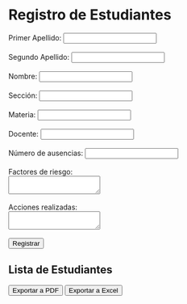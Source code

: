 <!DOCTYPE html>
<html lang="es">
<head>
  <meta charset="UTF-8" />
  <title>Registro de Estudiantes</title>
  <script src="https://www.gstatic.com/firebasejs/9.22.2/firebase-app-compat.js"></script>
  <script src="https://www.gstatic.com/firebasejs/9.22.2/firebase-firestore-compat.js"></script>

  <!-- jsPDF para exportar a PDF -->
  <script src="https://cdnjs.cloudflare.com/ajax/libs/jspdf/2.5.1/jspdf.umd.min.js"></script>

  <!-- SheetJS para exportar a Excel -->
  <script src="https://cdn.sheetjs.com/xlsx-latest/package/dist/xlsx.full.min.js"></script>
</head>
<body>
  <h1>Registro de Estudiantes</h1>

  <form id="formulario">
    <label>Primer Apellido: <input type="text" id="apellido1" required></label><br><br>
    <label>Segundo Apellido: <input type="text" id="apellido2" required></label><br><br>
    <label>Nombre: <input type="text" id="nombre" required></label><br><br>
    <label>Sección: <input type="text" id="seccion" required></label><br><br>
    <label>Materia: <input type="text" id="materia" required></label><br><br>
    <label>Docente: <input type="text" id="docente" required></label><br><br>
    <label>Número de ausencias: <input type="number" id="ausencias" required></label><br><br>
    <label>Factores de riesgo:<br><textarea id="riesgo" required></textarea></label><br><br>
    <label>Acciones realizadas:<br><textarea id="acciones" required></textarea></label><br><br>
    <button type="submit">Registrar</button>
  </form>

  <h2>Lista de Estudiantes</h2>
  <!-- Botones de exportación -->
  <button onclick="exportarPDF()">Exportar a PDF</button>
  <button onclick="exportarExcel()">Exportar a Excel</button>
  <ul id="lista"></ul>

  <script>
    const firebaseConfig = {
      apiKey: "AIzaSyBKluxJeTIlO17uAYkrIr5JoTjLiovtDyM",
      authDomain: "registro-a9fd3.firebaseapp.com",
      projectId: "registro-a9fd3",
      storageBucket: "registro-a9fd3.appspot.com",
      messagingSenderId: "399328760047",
      appId: "1:399328760047:web:7c5c567fbefead86becb1a",
      measurementId: "G-DLZ74RJWPX"
    };

    firebase.initializeApp(firebaseConfig);
    const db = firebase.firestore();

    const form = document.getElementById("formulario");
    const lista = document.getElementById("lista");

    let idActual = null;

    form.addEventListener("submit", async (e) => {
      e.preventDefault();

      const data = {
        apellido1: document.getElementById("apellido1").value,
        apellido2: document.getElementById("apellido2").value,
        nombre: document.getElementById("nombre").value,
        seccion: document.getElementById("seccion").value,
        materia: document.getElementById("materia").value,
        docente: document.getElementById("docente").value,
        ausencias: parseInt(document.getElementById("ausencias").value),
        riesgo: document.getElementById("riesgo").value,
        acciones: document.getElementById("acciones").value
      };

      try {
        if (idActual) {
          await db.collection("estudiantes").doc(idActual).update(data);
          idActual = null;
        } else {
          await db.collection("estudiantes").add(data);
        }
        form.reset();
      } catch (error) {
        alert("Error al guardar: " + error.message);
      }
    });

    db.collection("estudiantes").orderBy("nombre").onSnapshot(snapshot => {
      lista.innerHTML = "";
      snapshot.forEach(doc => {
        const est = doc.data();
        const li = document.createElement("li");
        li.innerHTML = `
          <strong>${est.nombre} ${est.apellido1} ${est.apellido2}</strong><br>
          Sección: ${est.seccion} | Materia: ${est.materia} | Docente: ${est.docente}<br>
          Ausencias: ${est.ausencias}<br>
          <em>Factores de riesgo:</em> ${est.riesgo}<br>
          <em>Acciones realizadas:</em> ${est.acciones}<br>
          <button onclick="editarEstudiante('${doc.id}')">Editar</button>
          <button onclick="eliminarEstudiante('${doc.id}')">Eliminar</button>
          <hr>
        `;
        lista.appendChild(li);
      });
    });

    function editarEstudiante(id) {
      db.collection("estudiantes").doc(id).get().then(doc => {
        if (doc.exists) {
          const est = doc.data();
          document.getElementById("apellido1").value = est.apellido1;
          document.getElementById("apellido2").value = est.apellido2;
          document.getElementById("nombre").value = est.nombre;
          document.getElementById("seccion").value = est.seccion;
          document.getElementById("materia").value = est.materia;
          document.getElementById("docente").value = est.docente;
          document.getElementById("ausencias").value = est.ausencias;
          document.getElementById("riesgo").value = est.riesgo;
          document.getElementById("acciones").value = est.acciones;
          idActual = id;
        }
      });
    }

    function eliminarEstudiante(id) {
      if (confirm("¿Deseás eliminar este registro?")) {
        db.collection("estudiantes").doc(id).delete().catch(err => {
          alert("Error al eliminar: " + err.message);
        });
      }
    }

    async function exportarPDF() {
      const { jsPDF } = window.jspdf;
      const doc = new jsPDF();

      const snapshot = await db.collection("estudiantes").orderBy("nombre").get();

      let y = 10;
      doc.setFontSize(12);

      snapshot.forEach((docSnap, i) => {
        const est = docSnap.data();
        doc.text(`${i + 1}. ${est.nombre} ${est.apellido1} ${est.apellido2}`, 10, y);
        y += 7;
        doc.text(`   Sección: ${est.seccion} | Materia: ${est.materia}`, 10, y);
        y += 7;
        doc.text(`   Docente: ${est.docente} | Ausencias: ${est.ausencias}`, 10, y);
        y += 7;
        doc.text(`   Riesgo: ${est.riesgo}`, 10, y);
        y += 7;
        doc.text(`   Acciones: ${est.acciones}`, 10, y);
        y += 10;

        if (y > 270) {
          doc.addPage();
          y = 10;
        }
      });

      doc.save("estudiantes.pdf");
    }

    async function exportarExcel() {
      const snapshot = await db.collection("estudiantes").orderBy("nombre").get();
      const data = [];

      snapshot.forEach(docSnap => {
        const est = docSnap.data();
        data.push({
          Nombre: est.nombre,
          "Primer Apellido": est.apellido1,
          "Segundo Apellido": est.apellido2,
          Sección: est.seccion,
          Materia: est.materia,
          Docente: est.docente,
          Ausencias: est.ausencias,
          "Factores de riesgo": est.riesgo,
          "Acciones realizadas": est.acciones
        });
      });

      const worksheet = XLSX.utils.json_to_sheet(data);
      const workbook = XLSX.utils.book_new();
      XLSX.utils.book_append_sheet(workbook, worksheet, "Estudiantes");

      XLSX.writeFile(workbook, "estudiantes.xlsx");
    }
  </script>
</body>
</html>
